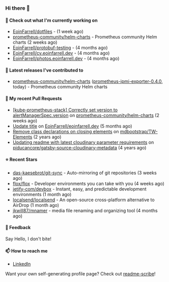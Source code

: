 ### Hi there 👋

#### 👷 Check out what I'm currently working on

- [EoinFarrell/dotfiles](https://github.com/EoinFarrell/dotfiles) -  (1 week ago)
- [prometheus-community/helm-charts](https://github.com/prometheus-community/helm-charts) - Prometheus community Helm charts (2 weeks ago)
- [EoinFarrell/protobuf-testing](https://github.com/EoinFarrell/protobuf-testing) -  (4 months ago)
- [EoinFarrell/cv.eoinfarrell.dev](https://github.com/EoinFarrell/cv.eoinfarrell.dev) -  (4 months ago)
- [EoinFarrell/photos.eoinfarrell.dev](https://github.com/EoinFarrell/photos.eoinfarrell.dev) -  (4 months ago)

#### 🔭 Latest releases I've contributed to

- [prometheus-community/helm-charts](https://github.com/prometheus-community/helm-charts) ([prometheus-ipmi-exporter-0.4.0](https://github.com/prometheus-community/helm-charts/releases/tag/prometheus-ipmi-exporter-0.4.0), today) - Prometheus community Helm charts

#### 🔨 My recent Pull Requests

- [[kube-prometheus-stack] Correctly set version to alertManagerSpec.version](https://github.com/prometheus-community/helm-charts/pull/4561) on [prometheus-community/helm-charts](https://github.com/prometheus-community/helm-charts) (2 weeks ago)
- [Update title](https://github.com/EoinFarrell/eoinfarrell.dev/pull/29) on [EoinFarrell/eoinfarrell.dev](https://github.com/EoinFarrell/eoinfarrell.dev) (5 months ago)
- [Remove class declarations on closing elements](https://github.com/mdbootstrap/TW-Elements/pull/1071) on [mdbootstrap/TW-Elements](https://github.com/mdbootstrap/TW-Elements) (2 years ago)
- [Updating readme with latest cloudinary parameter requirements](https://github.com/piducancore/gatsby-source-cloudinary-metadata/pull/1) on [piducancore/gatsby-source-cloudinary-metadata](https://github.com/piducancore/gatsby-source-cloudinary-metadata) (4 years ago)

#### ⭐ Recent Stars

- [das-kaesebrot/git-sync](https://github.com/das-kaesebrot/git-sync) - Auto-mirroring of git repositories (3 weeks ago)
- [flox/flox](https://github.com/flox/flox) - Developer environments you can take with you (4 weeks ago)
- [jetify-com/devbox](https://github.com/jetify-com/devbox) - Instant, easy, and predictable development environments (1 month ago)
- [localsend/localsend](https://github.com/localsend/localsend) - An open-source cross-platform alternative to AirDrop (1 month ago)
- [jkwill87/mnamer](https://github.com/jkwill87/mnamer) - media file renaming and organizing tool (4 months ago)

#### 💬 Feedback

Say Hello, I don't bite!

#### 📫 How to reach me

- [LinkedIn](https://www.linkedin.com/in/eoinfarrell/)

Want your own self-generating profile page? Check out [readme-scribe](https://github.com/muesli/readme-scribe)!

